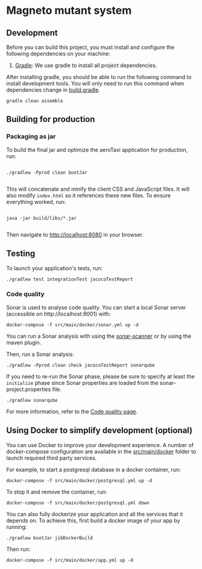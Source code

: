 # Magneto mutant system

## Development

Before you can build this project, you must install and configure the following dependencies on your machine:

1. [Gradle][]: We use gradle to install all project dependencies.

After installing gradle, you should be able to run the following command to install development tools.
You will only need to run this command when dependencies change in [build.gradle](build.gradle).

```
gradle clean assemble
```


## Building for production

### Packaging as jar

To build the final jar and optimize the aeroTaxi application for production, run:

```

./gradlew -Pprod clean bootJar


```

This will concatenate and minify the client CSS and JavaScript files. It will also modify `index.html` so it references these new files.
To ensure everything worked, run:

```

java -jar build/libs/*.jar


```

Then navigate to [http://localhost:8080](http://localhost:8080) in your browser.


## Testing

To launch your application's tests, run:

```
./gradlew test integrationTest jacocoTestReport
```

### Code quality

Sonar is used to analyse code quality. You can start a local Sonar server (accessible on http://localhost:9001) with:

```
docker-compose -f src/main/docker/sonar.yml up -d
```

You can run a Sonar analysis with using the [sonar-scanner](https://docs.sonarqube.org/display/SCAN/Analyzing+with+SonarQube+Scanner) or by using the maven plugin.

Then, run a Sonar analysis:

```
./gradlew -Pprod clean check jacocoTestReport sonarqube
```
If you need to re-run the Sonar phase, please be sure to specify at least the `initialize` phase since Sonar properties are loaded from the sonar-project.properties file.

```
./gradlew sonarqube
```

For more information, refer to the [Code quality page][].

## Using Docker to simplify development (optional)

You can use Docker to improve your development experience. A number of docker-compose configuration are available in the [src/main/docker](src/main/docker) folder to launch required third party services.

For example, to start a postgresql database in a docker container, run:

```
docker-compose -f src/main/docker/postgresql.yml up -d
```

To stop it and remove the container, run:

```
docker-compose -f src/main/docker/postgresql.yml down
```

You can also fully dockerize your application and all the services that it depends on.
To achieve this, first build a docker image of your app by running:

```
./gradlew bootJar jibDockerBuild
```

Then run:

```
docker-compose -f src/main/docker/app.yml up -d
```

[using docker and docker-compose]: https://docs.docker.com/compose/
[code quality page]: https://docs.sonarqube.org/latest/
[Gradle]: https://gradle.org/
